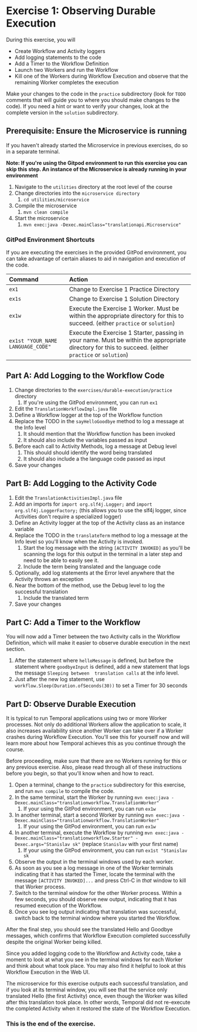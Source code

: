 # Exercise 1: Observing Durable Execution

During this exercise, you will

- Create Workflow and Activity loggers
- Add logging statements to the code
- Add a Timer to the Workflow Definition
- Launch two Workers and run the Workflow
- Kill one of the Workers during Workflow Execution and observe that the remaining Worker completes the execution

Make your changes to the code in the `practice` subdirectory (look for `TODO` comments that will guide you to where you should make changes to the code). If you need a hint or want to verify your changes, look at the complete version in the `solution` subdirectory.

## Prerequisite: Ensure the Microservice is running

If you haven't already started the Microservice in previous exercises, do so in
a separate terminal.

**Note: If you're using the Gitpod environment to run this exercise you can
skip this step. An instance of the Microservice is already running in your
environment**

1. Navigate to the `utilities` directory at the root level of the course
2. Change directories into the `microservice directory`
   1. `cd utilities/microservice`
3. Compile the microservice
   1. `mvn clean compile`
4. Start the microservice
   1. `mvn exec:java -Dexec.mainClass="translationapi.Microservice"`

### GitPod Environment Shortcuts

If you are executing the exercises in the provided GitPod environment, you
can take advantage of certain aliases to aid in navigation and execution of
the code.

| Command                           | Action                                                                                                                                                |
| :-------------------------------- | :---------------------------------------------------------------------------------------------------------------------------------------------------- |
| `ex1`                             | Change to Exercise 1 Practice Directory                                                                                                               |
| `ex1s`                            | Change to Exercise 1 Solution Directory                                                                                                               |
| `ex1w`                            | Execute the Exercise 1 Worker. Must be within the appropriate directory for this to succeed. (either `practice` or `solution`)                        |
| `ex1st "YOUR_NAME LANGUAGE_CODE"` | Execute the Exercise 1 Starter, passing in your name. Must be within the appropriate directory for this to succeed. (either `practice` or `solution`) |

## Part A: Add Logging to the Workflow Code

1. Change directories to the `exercises/durable-execution/practice` directory
   1. If you're using the GitPod environment, you can run `ex1`
1. Edit the `TranslationWorkflowImpl.java` file
1. Define a Workflow logger at the top of the Workflow function
1. Replace the TODO in the `sayHelloGoodbye` method to log a message at the Info level
   1. It should mention that the Workflow function has been invoked
   2. It should also include the variables passed as input
1. Before each call to Activity Methods, log a message at Debug level
   1. This should should identify the word being translated
   2. It should also include a the language code passed as input
1. Save your changes

## Part B: Add Logging to the Activity Code

1. Edit the `TranslationActivitiesImpl.java` file
2. Add an imports for `import org.slf4j.Logger;` and `import org.slf4j.LoggerFactory;` (this allows you to use the slf4j logger, since Activities don't require a specialized logger)
3. Define an Activity logger at the top of the Activity class as an instance variable
4. Replace the TODO in the `translateTerm` method to log a message at the Info level so you'll know when the Activity is invoked.
   1. Start the log message with the string `[ACTIVITY INVOKED]` as you'll be scanning the logs for this output in the terminal in a later step and need to be able to easily see it.
   2. Include the term being translated and the language code
5. Optionally, add log statements at the Error level anywhere that the Activity throws an exception
6. Near the bottom of the method, use the Debug level to log the successful translation
   1. Include the translated term
7. Save your changes

## Part C: Add a Timer to the Workflow

You will now add a Timer between the two Activity calls in the Workflow Definition, which will make it easier to observe durable execution in the next section.

1. After the statement where `helloMessage` is defined, but before the statement where
   `goodbyeInput` is defined, add a new statement that logs the message `Sleeping between 
translation calls` at the info level.
2. Just after the new log statement, use `workflow.Sleep(Duration.ofSeconds(30))` to set a Timer for 30 seconds

## Part D: Observe Durable Execution

It is typical to run Temporal applications using two or more Worker processes. Not only do additional Workers allow the application to scale, it also increases availability since another Worker can take over if a Worker crashes during Workflow Execution. You'll see this for yourself now and will learn more about how Temporal achieves this as you continue through the course.

Before proceeding, make sure that there are no Workers running for this or any previous exercise. Also, please read through all of these instructions before you begin, so that you'll know when and how to react.

1. Open a terminal, change to the `practice` subdirectory for this exercise, and run `mvn compile` to compile the code.
2. In the same terminal, start the Worker by running `mvn exec:java -Dexec.mainClass="translationworkflow.TranslationWorker"`
   1. If your using the GitPod environment, you can run `ex1w`
3. In another terminal, start a second Worker by running `mvn exec:java -Dexec.mainClass="translationworkflow.TranslationWorker"`
   1. If your using the GitPod environment, you can run `ex1w`
4. In another terminal, execute the Workflow by running `mvn exec:java -Dexec.mainClass="translationworkflow.Starter" -Dexec.args="Stanislav sk"` (replace `Stanislav` with your first name)
   1. If your using the GitPod environment, you can run `ex1st "Stanislav sk`
5. Observe the output in the terminal windows used by each worker.
6. As soon as you see a log message in one of the Worker terminals indicating that it has started the Timer, locate the terminal with the message `[ACTIVITY INVOKED]...` and press Ctrl-C in _that_ window to kill that Worker process.
7. Switch to the terminal window for the other Worker process. Within a few seconds, you should observe new output, indicating that it has resumed execution of the Workflow.
8. Once you see log output indicating that translation was successful, switch back to the terminal window where you started the Workflow.

After the final step, you should see the translated Hello and Goodbye messages, which confirms that Workflow Execution completed successfully despite the original Worker being killed.

Since you added logging code to the Workflow and Activity code, take a moment to look at what you see in the terminal windows for each Worker and think about what took place. You may also find it helpful to look at this Workflow Execution in the Web UI.

The microservice for this exercise outputs each successful translation, and if you look at its terminal window, you will see that the service only translated Hello (the first Activity) once, even though the Worker was killed after this translation took place. In other words, Temporal did not re-execute the completed Activity when it restored the state of the Workflow Execution.

### This is the end of the exercise.
